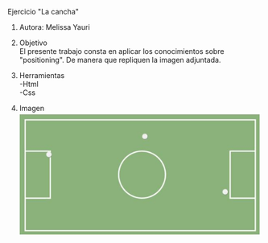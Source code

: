 Ejercicio "La cancha"

1. Autora: Melissa Yauri

2. Objetivo  
El presente trabajo consta en aplicar los conocimientos sobre "positioning". De manera que repliquen la imagen adjuntada.
3. Herramientas   
 -Html   
 -Css

4. Imagen  
![recursos](assets/docs/cancha.JPG)
